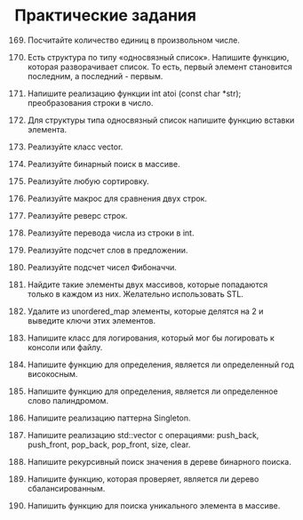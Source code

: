 # Практические задания 

169. Посчитайте количество единиц в произвольном числе.

170. Есть структура по типу «односвязный список». Напишите функцию, которая разворачивает список. То есть, первый элемент становится последним, а последний - первым.

171. Напишите реализацию функции int atoi (const char *str); преобразования строки в число.

172. Для структуры типа односвязный список напишите функцию вставки элемента.

173. Реализуйте класс vector.

174. Реализуйте бинарный поиск в массиве.

175. Реализуйте любую сортировку.

176. Реализуйте макрос для сравнения двух строк.

177. Реализуйте реверс строк.

178. Реализуйте перевода числа из строки в int.

179. Реализуйте подсчет слов в предложении.

180. Реализуйте подсчет чисел Фибоначчи.

181. Найдите такие элементы двух массивов, которые попадаются только в каждом из них. Желательно использовать STL.

182. Удалите из unordered_map элементы, которые делятся на 2 и выведите ключи этих элементов.

183. Напишите класс для логирования, который мог бы логировать к консоли или файлу.

184. Напишите функцию для определения, является ли определенный год високосным.

185. Напишите функцию для определения, является ли определенное слово палиндромом.

186. Напишите реализацию паттерна Singleton.

187. Напишите реализацию std::vector с операциями: push_back, push_front, pop_back, pop_front, size, clear.

188. Напишите рекурсивный поиск значения в дереве бинарного поиска.

189. Напишите функцию, которая проверяет, является ли дерево сбалансированным.

190. Напишить функцию для поиска уникального элемента в массиве.

 
